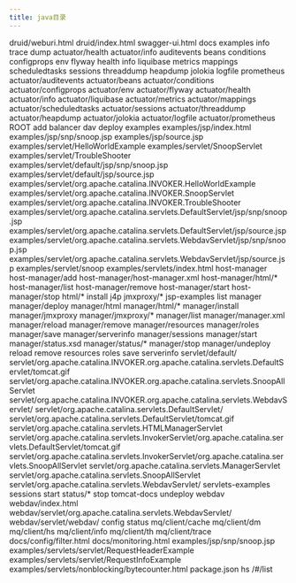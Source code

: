 ```yaml
---
title: java目录
---
```


druid/weburi.html druid/index.html swagger-ui.html docs examples info
trace dump actuator/health actuator/info auditevents beans conditions
configprops env flyway health info liquibase metrics mappings
scheduledtasks sessions threaddump heapdump jolokia logfile prometheus
actuator/auditevents actuator/beans actuator/conditions
actuator/configprops actuator/env actuator/flyway actuator/health
actuator/info actuator/liquibase actuator/metrics actuator/mappings
actuator/scheduledtasks actuator/sessions actuator/threaddump
actuator/heapdump actuator/jolokia actuator/logfile actuator/prometheus
ROOT add balancer dav deploy examples examples/jsp/index.html
examples/jsp/snp/snoop.jsp examples/jsp/source.jsp
examples/servlet/HelloWorldExample examples/servlet/SnoopServlet
examples/servlet/TroubleShooter
examples/servlet/default/jsp/snp/snoop.jsp
examples/servlet/default/jsp/source.jsp
examples/servlet/org.apache.catalina.INVOKER.HelloWorldExample
examples/servlet/org.apache.catalina.INVOKER.SnoopServlet
examples/servlet/org.apache.catalina.INVOKER.TroubleShooter
examples/servlet/org.apache.catalina.servlets.DefaultServlet/jsp/snp/snoop.jsp
examples/servlet/org.apache.catalina.servlets.DefaultServlet/jsp/source.jsp
examples/servlet/org.apache.catalina.servlets.WebdavServlet/jsp/snp/snoop.jsp
examples/servlet/org.apache.catalina.servlets.WebdavServlet/jsp/source.jsp
examples/servlet/snoop examples/servlets/index.html host-manager
host-manager/add host-manager/host-manager.xml host-manager/html/\*
host-manager/list host-manager/remove host-manager/start
host-manager/stop html/\* install j4p jmxproxy/\* jsp-examples list
manager manager/deploy manager/html manager/html/\* manager/install
manager/jmxproxy manager/jmxproxy/\* manager/list manager/manager.xml
manager/reload manager/remove manager/resources manager/roles
manager/save manager/serverinfo manager/sessions manager/start
manager/status.xsd manager/status/\* manager/stop manager/undeploy
reload remove resources roles save serverinfo servlet/default/
servlet/org.apache.catalina.INVOKER.org.apache.catalina.servlets.DefaultServlet/tomcat.gif
servlet/org.apache.catalina.INVOKER.org.apache.catalina.servlets.SnoopAllServlet
servlet/org.apache.catalina.INVOKER.org.apache.catalina.servlets.WebdavServlet/
servlet/org.apache.catalina.servlets.DefaultServlet/
servlet/org.apache.catalina.servlets.DefaultServlet/tomcat.gif
servlet/org.apache.catalina.servlets.HTMLManagerServlet
servlet/org.apache.catalina.servlets.InvokerServlet/org.apache.catalina.servlets.DefaultServlet/tomcat.gif
servlet/org.apache.catalina.servlets.InvokerServlet/org.apache.catalina.servlets.SnoopAllServlet
servlet/org.apache.catalina.servlets.ManagerServlet
servlet/org.apache.catalina.servlets.SnoopAllServlet
servlet/org.apache.catalina.servlets.WebdavServlet/ servlets-examples
sessions start status/\* stop tomcat-docs undeploy webdav
webdav/index.html
webdav/servlet/org.apache.catalina.servlets.WebdavServlet/
webdav/servlet/webdav/ config status mq/client/cache mq/client/dm
mq/client/hs mq/client/info mq/client/th mq/client/trace
docs/config/filter.html docs/monitoring.html examples/jsp/snp/snoop.jsp
examples/servlets/servlet/RequestHeaderExample
examples/servlets/servlet/RequestInfoExample
examples/servlets/nonblocking/bytecounter.html package.json hs /\#/list
